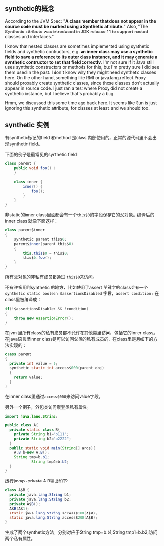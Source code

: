 ## synthetic的概念 

According to the JVM Spec: "**A class member that does not appear in the source code must be marked using a Synthetic attribute.**" Also, "The Synthetic attribute was introduced in JDK release 1.1 to support nested classes and interfaces."    

I know that nested classes are sometimes implemented using synthetic fields and synthetic contructors, e.g. **an inner class may use a synthetic field to save a reference to its outer class instance, and it may generate a synthetic contructor to set that field correctly**. I'm not sure if it Java still uses synthetic constructors or methods for this, but I'm pretty sure I did see them used in the past. I don't know why they might need synthetic classes here. On the other hand, something like RMI or java.lang.reflect.Proxy should probably create synthetic classes, since those classes don't actually appear in source code. I just ran a test where Proxy did not create a synthetic instance, but I believe that's probably a bug.   

Hmm, we discussed this some time ago back here. It seems like Sun is just ignoring this synthetic attribute, for classes at least, and we should too.   

## synthetic 实例
有synthetic标记的field 和method 是class 内部使用的，正常的源代码里不会出现synthetic field。  

下面的例子是最常见的synthetic field 
``` java
class parent {   
    public void foo() {   
    }   
  
    class inner {   
        inner() {   
      		foo();   
    	}   
    }   
}  
```
非static的inner class里面都会有一个`this$0`的字段保存它的父对象。编译后的inner class 就像下面这样：  
``` java
class parent$inner   
{   
	synthetic parent this$0;   
	parent$inner(parent this$0)   
	{   
		this.this$0 = this$0;   
		this$0.foo();   
	}   
}  
```
所有父对象的非私有成员都通过 `this$0`来访问。 

还有许多用到synthetic 的地方，比如使用了assert 关键字的class会有一个 `synthetic static boolean $assertionsDisabled` 字段，`assert condition;` 在class里被编译成：  
``` java
if(!$assertionsDisabled && !condition)   
{   
	throw new AssertionError();   
}  
```

在jvm 里所有class的私有成员都不允许在其他类里访问，包括它的inner class。在java语言里inner class是可以访问父类的私有成员的，在class里是用如下的方法实现的：   
``` java
class parent   
{   
  private int value = 0;   
  synthetic static int access$000(parent obj)   
  {   
    return value;   
  }   
}  
```
在inner class里通过`access$000`来访问value字段。   

另外一个例子，外包类访问嵌套类私有属性。  
``` java
import java.lang.String;

public class A{
  private static class B{
    private String b1="b111";
    private String b2="b2222";
  }
  public static void main(String[] args){
    A.B b=new A.B();
    String tmp=b.b1;
            String tmp1=b.b2;
  }
}
```
运行javap -private A.B输出如下:
``` java
class A$B {
  private java.lang.String b1;
  private java.lang.String b2;
  private A$B();
  A$B(A$1);
  static java.lang.String access$100(A$B);
  static java.lang.String access$200(A$B);
}
``` 
生成了两个synthetic方法，分别对应于String tmp=b.b1;String tmp1=b.b2;访问两个私有属性。


